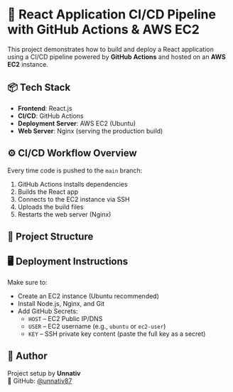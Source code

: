 # 🚀 React Application CI/CD Pipeline with GitHub Actions & AWS EC2

This project demonstrates how to build and deploy a React application using a CI/CD pipeline powered by **GitHub Actions** and hosted on an **AWS EC2** instance.

## 📦 Tech Stack

- **Frontend**: React.js
- **CI/CD**: GitHub Actions
- **Deployment Server**: AWS EC2 (Ubuntu)
- **Web Server**: Nginx (serving the production build)

## ⚙️ CI/CD Workflow Overview

Every time code is pushed to the `main` branch:

1. GitHub Actions installs dependencies
2. Builds the React app
3. Connects to the EC2 instance via SSH
4. Uploads the build files
5. Restarts the web server (Nginx)

## 📁 Project Structure


## 🖥️ Deployment Instructions

Make sure to:

- Create an EC2 instance (Ubuntu recommended)
- Install Node.js, Nginx, and Git
- Add GitHub Secrets:
  - `HOST` – EC2 Public IP/DNS
  - `USER` – EC2 username (e.g., `ubuntu` or `ec2-user`)
  - `KEY` – SSH private key content (paste the full key as a secret)

## 🙌 Author

Project setup by **Unnativ**  
🔗 GitHub: [@unnativ87](https://github.com/unnativ87)
